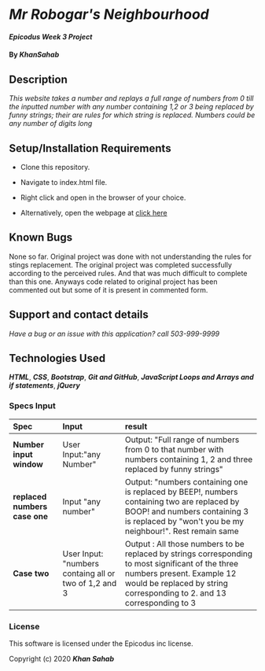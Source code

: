 # _Mr Robogar's Neighbourhood_

#### _Epicodus Week 3 Project_

#### By _**KhanSahab**_

## Description

_This website takes a number and replays a full range of numbers from 0 till the inputted number with any number containing 1,2 or 3 being replaced by funny strings; their are rules for which string is replaced. Numbers could be any number of digits long_

## Setup/Installation Requirements

* Clone this repository.
* Navigate to index.html file.
* Right click and open in the browser of your choice.

* Alternatively, open the webpage at [click here](https://nkhakwan.github.io/week3RepeatProject/)

## Known Bugs

None so far. Original project was done with not understanding the rules for stings replacement. The original project was completed successfully according to the perceived rules. And that was much difficult to complete than this one. Anyways code related to original project has been commented out but some of it is present in commented form.

## Support and contact details

_Have a bug or an issue with this application? call 503-999-9999_

## Technologies Used

_**HTML**_,
_**CSS**_,
_**Bootstrap**_,
_**Git and GitHub**_,
_**JavaScript Loops and Arrays and if statements**_,
_**jQuery**_

### Specs Input
| Spec | Input | result |
| :-------------  | :-----------------------------------------------------| :----------------------------------------|
| **Number input window**  | User Input:"any Number" | Output: "Full range of numbers from 0 to that number with numbers containing 1, 2 and three replaced by funny strings" |
| **replaced numbers case one** | Input "any number" | Output: "numbers containing one is replaced by BEEP!, numbers containing two are replaced by BOOP! and numbers containing 3 is replaced by "won't you be my neighbour!". Rest remain same|
| **Case two** | User Input: "numbers containg all or two of 1,2 and 3| Output : All those numbers to be replaced by strings corresponding to most significant of the three numbers present. Example 12 would be replaced by string corresponding to 2. and 13 corresponding to 3 |

### License
This software is licensed under the Epicodus inc license.

Copyright (c) 2020 **_Khan Sahab_**























